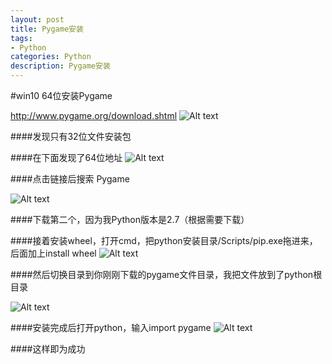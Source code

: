 ```yaml
---
layout: post
title: Pygame安装
tags:
- Python
categories: Python
description: Pygame安装
---
```


<!-- more -->

#win10 64位安装Pygame

http://www.pygame.org/download.shtml
![Alt text](http://7xifxf.com1.z0.glb.clouddn.com/32%E7%89%88%E6%9C%AC%E5%88%97%E8%A1%A8.png)

####发现只有32位文件安装包

####在下面发现了64位地址
![Alt text](http://7xifxf.com1.z0.glb.clouddn.com/64%E4%BD%8D%E7%BD%AE.png)

####点击链接后搜索 Pygame

![Alt text](http://7xifxf.com1.z0.glb.clouddn.com/32%E7%89%88%E6%9C%AC%E5%88%97%E8%A1%A8.png)

####下载第二个，因为我Python版本是2.7（根据需要下载）

####接着安装wheel，打开cmd，把python安装目录/Scripts/pip.exe拖进来，后面加上install wheel
![Alt text](http://7xifxf.com1.z0.glb.clouddn.com/wheel%E5%AE%89%E8%A3%85%E7%A4%BA%E4%BE%8B.png)

####然后切换目录到你刚刚下载的pygame文件目录，我把文件放到了python根目录

![Alt text](http://7xifxf.com1.z0.glb.clouddn.com/wheel%E5%AE%89%E8%A3%85pygame.png)

####安装完成后打开python，输入import pygame
![Alt text](http://7xifxf.com1.z0.glb.clouddn.com/%E5%AE%89%E8%A3%85%E5%AE%8C%E6%88%90%E6%B5%8B%E8%AF%95.png)

####这样即为成功


